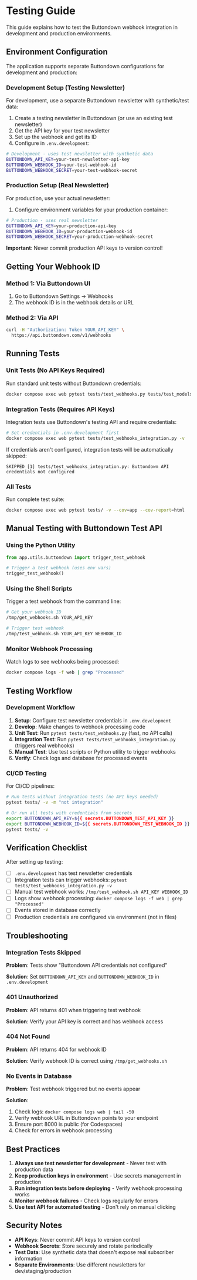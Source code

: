 # Testing Guide

This guide explains how to test the Buttondown webhook integration in development and production environments.

## Environment Configuration

The application supports separate Buttondown configurations for development and production:

### Development Setup (Testing Newsletter)

For development, use a separate Buttondown newsletter with synthetic/test data:

1. Create a testing newsletter in Buttondown (or use an existing test newsletter)
2. Get the API key for your test newsletter
3. Set up the webhook and get its ID
4. Configure in `.env.development`:

```bash
# Development - uses test newsletter with synthetic data
BUTTONDOWN_API_KEY=your-test-newsletter-api-key
BUTTONDOWN_WEBHOOK_ID=your-test-webhook-id
BUTTONDOWN_WEBHOOK_SECRET=your-test-webhook-secret
```

### Production Setup (Real Newsletter)

For production, use your actual newsletter:

1. Configure environment variables for your production container:

```bash
# Production - uses real newsletter
BUTTONDOWN_API_KEY=your-production-api-key
BUTTONDOWN_WEBHOOK_ID=your-production-webhook-id
BUTTONDOWN_WEBHOOK_SECRET=your-production-webhook-secret
```

**Important**: Never commit production API keys to version control!

## Getting Your Webhook ID

### Method 1: Via Buttondown UI
1. Go to Buttondown Settings → Webhooks
2. The webhook ID is in the webhook details or URL

### Method 2: Via API
```bash
curl -H "Authorization: Token YOUR_API_KEY" \
  https://api.buttondown.com/v1/webhooks
```

## Running Tests

### Unit Tests (No API Keys Required)

Run standard unit tests without Buttondown credentials:

```bash
docker compose exec web pytest tests/test_webhooks.py tests/test_models.py tests/test_main.py -v
```

### Integration Tests (Requires API Keys)

Integration tests use Buttondown's testing API and require credentials:

```bash
# Set credentials in .env.development first
docker compose exec web pytest tests/test_webhooks_integration.py -v
```

If credentials aren't configured, integration tests will be automatically skipped:

```
SKIPPED [1] tests/test_webhooks_integration.py: Buttondown API credentials not configured
```

### All Tests

Run complete test suite:

```bash
docker compose exec web pytest tests/ -v --cov=app --cov-report=html
```

## Manual Testing with Buttondown Test API

### Using the Python Utility

```python
from app.utils.buttondown import trigger_test_webhook

# Trigger a test webhook (uses env vars)
trigger_test_webhook()
```

### Using the Shell Scripts

Trigger a test webhook from the command line:

```bash
# Get your webhook ID
/tmp/get_webhooks.sh YOUR_API_KEY

# Trigger test webhook
/tmp/test_webhook.sh YOUR_API_KEY WEBHOOK_ID
```

### Monitor Webhook Processing

Watch logs to see webhooks being processed:

```bash
docker compose logs -f web | grep "Processed"
```

## Testing Workflow

### Development Workflow

1. **Setup**: Configure test newsletter credentials in `.env.development`
2. **Develop**: Make changes to webhook processing code
3. **Unit Test**: Run `pytest tests/test_webhooks.py` (fast, no API calls)
4. **Integration Test**: Run `pytest tests/test_webhooks_integration.py` (triggers real webhooks)
5. **Manual Test**: Use test scripts or Python utility to trigger webhooks
6. **Verify**: Check logs and database for processed events

### CI/CD Testing

For CI/CD pipelines:

```bash
# Run tests without integration tests (no API keys needed)
pytest tests/ -v -m "not integration"

# Or run all tests with credentials from secrets
export BUTTONDOWN_API_KEY=${{ secrets.BUTTONDOWN_TEST_API_KEY }}
export BUTTONDOWN_WEBHOOK_ID=${{ secrets.BUTTONDOWN_TEST_WEBHOOK_ID }}
pytest tests/ -v
```

## Verification Checklist

After setting up testing:

- [ ] `.env.development` has test newsletter credentials
- [ ] Integration tests can trigger webhooks: `pytest tests/test_webhooks_integration.py -v`
- [ ] Manual test webhook works: `/tmp/test_webhook.sh API_KEY WEBHOOK_ID`
- [ ] Logs show webhook processing: `docker compose logs -f web | grep "Processed"`
- [ ] Events stored in database correctly
- [ ] Production credentials are configured via environment (not in files)

## Troubleshooting

### Integration Tests Skipped

**Problem**: Tests show "Buttondown API credentials not configured"

**Solution**: Set `BUTTONDOWN_API_KEY` and `BUTTONDOWN_WEBHOOK_ID` in `.env.development`

### 401 Unauthorized

**Problem**: API returns 401 when triggering test webhook

**Solution**: Verify your API key is correct and has webhook access

### 404 Not Found

**Problem**: API returns 404 for webhook ID

**Solution**: Verify webhook ID is correct using `/tmp/get_webhooks.sh`

### No Events in Database

**Problem**: Test webhook triggered but no events appear

**Solution**:
1. Check logs: `docker compose logs web | tail -50`
2. Verify webhook URL in Buttondown points to your endpoint
3. Ensure port 8000 is public (for Codespaces)
4. Check for errors in webhook processing

## Best Practices

1. **Always use test newsletter for development** - Never test with production data
2. **Keep production keys in environment** - Use secrets management in production
3. **Run integration tests before deploying** - Verify webhook processing works
4. **Monitor webhook failures** - Check logs regularly for errors
5. **Use test API for automated testing** - Don't rely on manual clicking

## Security Notes

- **API Keys**: Never commit API keys to version control
- **Webhook Secrets**: Store securely and rotate periodically
- **Test Data**: Use synthetic data that doesn't expose real subscriber information
- **Separate Environments**: Use different newsletters for dev/staging/production
